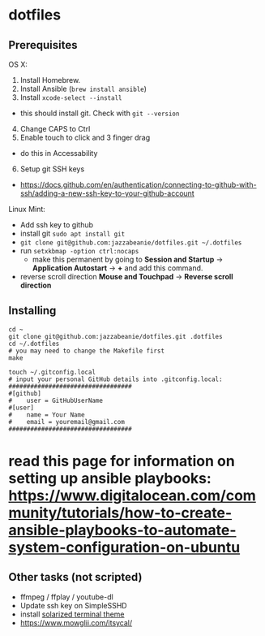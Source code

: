 # dotfiles

## Prerequisites

OS X:
1. Install Homebrew.
2. Install Ansible (`brew install ansible`)
3. Install `xcode-select --install`
  - this should install git. Check with `git --version`
4. Change CAPS to Ctrl
5. Enable touch to click and 3 finger drag
  - do this in Accessability
6. Setup git SSH keys
  - https://docs.github.com/en/authentication/connecting-to-github-with-ssh/adding-a-new-ssh-key-to-your-github-account

Linux Mint:
- Add ssh key to github
- install git `sudo apt install git`
- `git clone git@github.com:jazzabeanie/dotfiles.git ~/.dotfiles`
- run `setxkbmap -option ctrl:nocaps`
  - make this permanent by going to **Session and Startup** -> **Application Autostart** -> **+** and add this command.
- reverse scroll direction **Mouse and Touchpad** -> **Reverse scroll direction**

## Installing
```
cd ~
git clone git@github.com:jazzabeanie/dotfiles.git .dotfiles
cd ~/.dotfiles
# you may need to change the Makefile first
make

touch ~/.gitconfig.local
# input your personal GitHub details into .gitconfig.local:
##################################
#[github]
#    user = GitHubUserName
#[user]
#    name = Your Name
#    email = youremail@gmail.com
##################################
```

# read this page for information on setting up ansible playbooks: https://www.digitalocean.com/community/tutorials/how-to-create-ansible-playbooks-to-automate-system-configuration-on-ubuntu

## Other tasks (not scripted)
- ffmpeg / ffplay / youtube-dl
- Update ssh key on SimpleSSHD
- install [solarized terminal theme](http://ethanschoonover.com/solarized)
- https://www.mowglii.com/itsycal/
